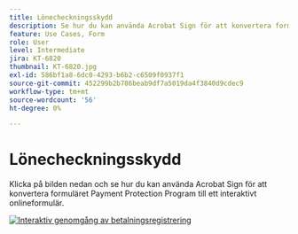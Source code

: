 ```yaml
---
title: Lönecheckningsskydd
description: Se hur du kan använda Acrobat Sign för att konvertera formuläret Payment Protection Program till ett interaktivt onlineformulär
feature: Use Cases, Form
role: User
level: Intermediate
jira: KT-6820
thumbnail: KT-6820.jpg
exl-id: 586bf1a8-6dc0-4293-b6b2-c6509f0937f1
source-git-commit: 452299b2b786beab9df7a5019da4f3840d9cdec9
workflow-type: tm+mt
source-wordcount: '56'
ht-degree: 0%

---
```


# Lönecheckningsskydd

Klicka på bilden nedan och se hur du kan använda Acrobat Sign för att konvertera formuläret Payment Protection Program till ett interaktivt onlineformulär.

[![Interaktiv genomgång av betalningsregistrering](../assets/Paycheck.jpg)](https://acrobatusers.com/paycheck-protection-program-resource-hub/walkthrough/)
